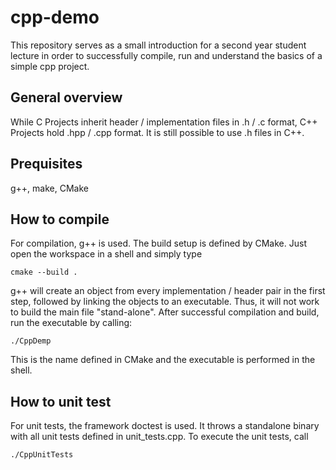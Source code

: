 # cpp-demo
This repository serves as a small introduction for a second year student lecture in order to successfully compile, run and understand the basics of a simple cpp project.


## General overview

While C Projects inherit header / implementation files in .h / .c format, C++ Projects hold .hpp / .cpp format. It is still possible to use .h files in C++.


## Prequisites
g++, make, CMake


## How to compile
For compilation, g++ is used. The build setup is defined by CMake. Just open the workspace in a shell and simply type

`cmake --build .`

g++ will create an object from every implementation / header pair in the first step, followed by linking the objects to an executable. Thus, it will not work to build the main file "stand-alone". After successful compilation and build, run the executable by calling:

`./CppDemp`

This is the name defined in CMake and the executable is performed in the shell.

## How to unit test
For unit tests, the framework doctest is used. It throws a standalone binary with all unit tests defined in unit_tests.cpp. To execute the unit tests, call

`./CppUnitTests`

